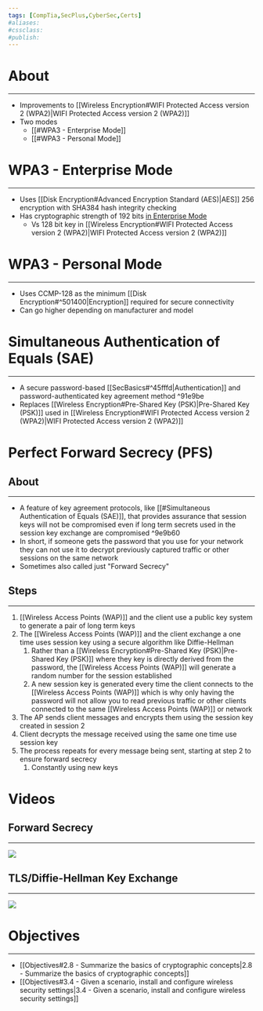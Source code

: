 ```yaml
---
tags: [CompTia,SecPlus,CyberSec,Certs]
#aliases:
#cssclass:
#publish:
---
```


# About
---
- Improvements to [[Wireless Encryption#WIFI Protected Access version 2 (WPA2)|WIFI Protected Access version 2 (WPA2)]]
- Two modes
	- [[#WPA3 - Enterprise Mode]]
	- [[#WPA3 - Personal Mode]]

# WPA3 - Enterprise Mode
---
- Uses [[Disk Encryption#Advanced Encryption Standard (AES)|AES]] 256 encryption with SHA384 hash integrity checking
- Has cryptographic strength of 192 bits <u>in Enterprise Mode</u>
	- Vs 128 bit key in [[Wireless Encryption#WIFI Protected Access version 2 (WPA2)|WIFI Protected Access version 2 (WPA2)]]

# WPA3 - Personal Mode
---
- Uses CCMP-128 as the minimum [[Disk Encryption#^501400|Encryption]] required for secure connectivity
- Can go higher depending on manufacturer and model

# Simultaneous Authentication of Equals (SAE)
---
- A secure password-based [[SecBasics#^45fffd|Authentication]] and password-authenticated key agreement method  ^91e9be
- Replaces [[Wireless Encryption#Pre-Shared Key (PSK)|Pre-Shared Key (PSK)]] used in [[Wireless Encryption#WIFI Protected Access version 2 (WPA2)|WIFI Protected Access version 2 (WPA2)]]

# Perfect Forward Secrecy (PFS)

## About
---
- A feature of key agreement protocols, like [[#Simultaneous Authentication of Equals (SAE)]], that provides assurance that session keys will not be compromised even if long term secrets used in the session key exchange are compromised ^9e9b60
- In short, if someone gets the password that you use for your network they can not use it to decrypt previously captured traffic or other sessions on the same network
- Sometimes also called just "Forward Secrecy"

## Steps
---
1. [[Wireless Access Points (WAP)]] and the client use a public key system to generate a pair of long term keys
2. The [[Wireless Access Points (WAP)]] and the client exchange a one time uses session key using a secure algorithm like Diffie-Hellman
	1. Rather than a [[Wireless Encryption#Pre-Shared Key (PSK)|Pre-Shared Key (PSK)]] where they key is directly derived from the password, the [[Wireless Access Points (WAP)]] will generate a random number for the session established
	2. A new session key is generated every time the client connects to the [[Wireless Access Points (WAP)]] which is why only having the password will not allow you to read previous traffic or other clients connected to the same [[Wireless Access Points (WAP)]] or network
3. The AP sends client messages and encrypts them using the session key created in session 2
4. Client decrypts the message received using the same one time use session key
5. The process repeats for every message being sent, starting at step 2 to ensure forward secrecy
	1. Constantly using new keys

# Videos

## Forward Secrecy
---
![](https://www.youtube.com/watch?v=IkM3R-KDu44)

## TLS/Diffie-Hellman Key Exchange
---
![](https://www.youtube.com/watch?v=KXq065YrpiU)

# Objectives
---
- [[Objectives#2.8 - Summarize the basics of cryptographic concepts|2.8 - Summarize the basics of cryptographic concepts]]
- [[Objectives#3.4 - Given a scenario, install and configure wireless security settings|3.4 - Given a scenario, install and configure wireless security settings]]